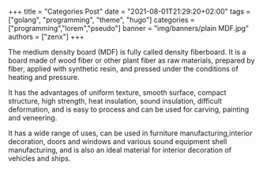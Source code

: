 +++
title = "Categories Post"
date = "2021-08-01T21:29:20+02:00"
tags = ["golang", "programming", "theme", "hugo"]
categories = ["programming","lorem","pseudo"]
banner = "img/banners/plain MDF.jpg"
authors = ["zenx"]
+++

The medium density board (MDF) is fully called density fiberboard. It is a board made of wood fiber or other plant fiber as raw materials, prepared by fiber, applied with synthetic resin, and pressed under the conditions of heating and pressure.

It has the advantages of uniform texture, smooth surface, compact structure, high strength, heat insulation, sound insulation, difficult deformation, and is easy to process and can be used for carving, painting and veneering.

It has a wide range of uses, can be used in furniture manufacturing,interior decoration, doors and windows and various sound equipment shell manufacturing, and is also an ideal material for interior decoration of vehicles and ships.
